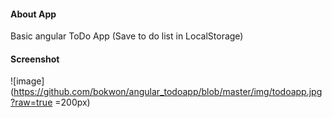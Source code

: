 #### About App
  Basic angular ToDo App (Save to do list in LocalStorage)
  
#### Screenshot
  ![image](https://github.com/bokwon/angular_todoapp/blob/master/img/todoapp.jpg?raw=true =200px)

